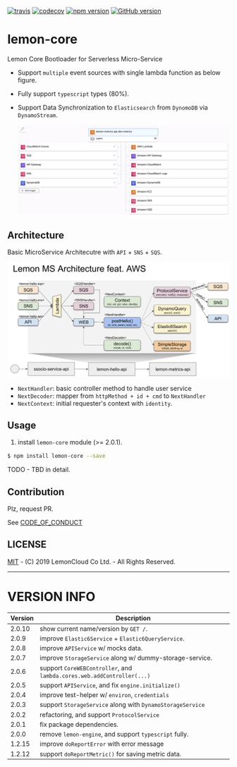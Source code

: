 [![travis](https://travis-ci.org/lemoncloud-io/lemon-core.svg?branch=master)](https://travis-ci.org/lemoncloud-io/lemon-core)
[![codecov](https://codecov.io/gh/lemoncloud-io/lemon-core/branch/master/graph/badge.svg)](https://codecov.io/gh/lemoncloud-io/lemon-core)
[![npm version](https://badge.fury.io/js/lemon-core.svg)](https://badge.fury.io/js/lemon-core)
[![GitHub version](https://badge.fury.io/gh/lemoncloud-io%2Flemon-core.svg)](https://badge.fury.io/gh/lemoncloud-io%2Flemon-core)


# lemon-core

Lemon Core Bootloader for Serverless Micro-Service

- Support `multiple` event sources with single lambda function as below figure.
- Fully support `typescript` types (80%).
- Support Data Synchronization to `Elasticsearch` from `DynomoDB` via `DynamoStream`.

    ![](assets/2019-11-26-23-43-47.png)


## Architecture

Basic MicroService Architecutre with `API` + `SNS` + `SQS`.

![](assets/lemon-core-ms-arch.png)

- `NextHandler`: basic controller method to handle user service
- `NextDecoder`: mapper from `httpMethod + id + cmd` to `NextHandler`
- `NextContext`: initial requester's context with `identity`.


## Usage

1. install `lemon-core` module (>= 2.0.1).

```sh
$ npm install lemon-core --save
```

TODO - TBD in detail.



## Contribution

Plz, request PR. 

See [CODE_OF_CONDUCT](CODE_OF_CONDUCT.md)


## LICENSE

[MIT](LICENSE) - (C) 2019 LemonCloud Co Ltd. - All Rights Reserved.



----------------
# VERSION INFO #

| Version   | Description
|--         |--
| 2.0.10    | show current name/version by `GET /`.
| 2.0.9     | improve `Elastic6Service` + `Elastic6QueryService`.
| 2.0.8     | improve `APIService` w/ mocks data.
| 2.0.7     | improve `StorageService` along w/ dummy-storage-service.
| 2.0.6     | support `CoreWEBController`, and `lambda.cores.web.addController(...)`
| 2.0.5     | support `APIService`, and fix `engine.initialize()`
| 2.0.4     | improve test-helper w/ `environ`, `credentials`
| 2.0.3     | support `StorageService` along with `DynamoStorageService`
| 2.0.2     | refactoring, and support `ProtocolService`
| 2.0.1     | fix package dependencies.
| 2.0.0     | remove `lemon-engine`, and support `typescript` fully.
| 1.2.15    | improve `doReportError` with error message
| 1.2.12    | support `doReportMetric()` for saving metric data.

